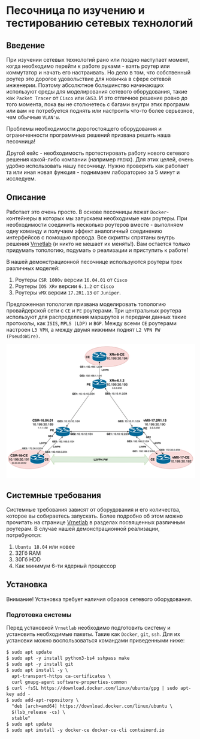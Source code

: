 # Песочница по изучению и тестированию сетевых технологий

## Введение
При изучении сетевых технологий рано или поздно наступает момент, когда необходимо перейти к работе руками - взять роутер или коммутатор и начать его настраивать. Но дело в том, что собственный роутер это дорогое удовольствие для новичка в сфере сетевой инженерии. Поэтому абсолютное большинство начинающих используют среды для моделирования сетевого оборудования, такие как `Packet Tracer` от `Cisco` или `GNS3`. И это отличное решение ровно до того момента, пока вы не столкнетесь с багами внутри этих программ или вам не потребуется поднять или настроить что-то более серьезное, чем обычные `VLAN'ы`.

Проблемы необходимости дорогостоящего оборудования и ограниченности программных решений призвана решить наша песочница!

Другой кейс - необходимость протестировать работу нового сетевого решения какой-либо компании (например `FRINX`). Для этих целей, очень удобно использовать нашу песочницу. Нужно проверить как работает та или иная новая функция - поднимаем лабораторию за 5 минут и исследуем.

## Описание
Работает это очень просто. В основе песочницы лежат `Docker`-контейнеры в которых мы запускаем необходимые нам роутеры. При необходимости соединить несколько роутеров вместе - выполняем одну команду и получаем эффект аналогичный соединению интерфейсов с помощью провода. Все скрипты спрятаны внутрь решения [Vrnetlab](https://github.com/plajjan/vrnetlab) (и никто не мешает их менять!). Вам остается только придумать топологию, подумать о реализации и приступить к работе!

В нашей демонстрационной песочнице используются роутеры трех различных моделей:
1. Роутеры `CSR 1000v` версии `16.04.01` от `Cisco`
2. Роутеры `IOS XRv` версии `6.1.2` от `Cisco`
3. Роутеры `vMX` версии `17.2R1.13` от `Juniper`.

Предложенная топология призвана моделировать топологию провайдерской сети с `CE` и `PE` роутерами. Три центральных роутера используют для распределения маршрутов и передачи данных такие протоколы, как `ISIS`, `MPLS (LDP)` и `BGP`. Между всеми `CE` роутерами настроен `L3 VPN`, а между двумя нижними поднят `L2 VPN PW (PseudoWire)`.

<img src="https://github.com/MeneTelk0/NetworksDCAM/blob/main/Lab.png" alt="drawing" width="700"/>

## Системные требования
Системные требования зависят от оборудования и его количества, которое вы собираетесь запускать. Более подробно об этом можно прочитать на странице [Vrnetlab](https://github.com/plajjan/vrnetlab) в разделах посвященных различным роутерам.
В случае нашей демонстрационной реализации, потребуются:
1. `Ubuntu 18.04` или новее
2. 32Гб RAM
3. 30Гб HDD
4. Как минимум 6-ти ядерный процессор

## Установка 
Внимание! Установка требует наличия образов сетевого оборудования.

### Подготовка системы
Перед установкой `Vrnetlab` необходимо подготовить систему и установить необходимые пакеты. Такие как `Docker`, `git`, `ssh`. Для их установки можно воспользоваться командами приведенными ниже:
```
$ sudo apt update
$ sudo apt -y install python3-bs4 sshpass make
$ sudo apt -y install git
$ sudo apt install -y \
  apt-transport-https ca-certificates \
  curl gnupg-agent software-properties-common
$ curl -fsSL https://download.docker.com/linux/ubuntu/gpg | sudo apt-key add -
$ sudo add-apt-repository \
  "deb [arch=amd64] https://download.docker.com/linux/ubuntu \
  $(lsb_release -cs) \
  stable"
$ sudo apt update
$ sudo apt install -y docker-ce docker-ce-cli containerd.io
```

